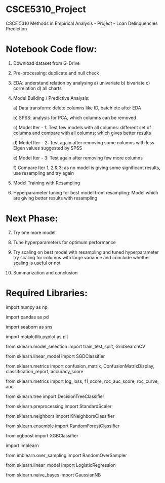 # CSCE5310_Project
CSCE 5310 Methods in Empirical Analysis - Project - Loan Delinquencies Prediction

# Notebook Code flow:
1) Download dataset from G-Drive

2) Pre-processing: duplicate and null check

3) EDA: understand relation by analysing
    a) univariate
    b) bivariate
    c) correlation
    d) all charts

4) Model Building / Predictive Analysis:

   a) Data transform: delete columns like ID, batch etc after EDA

   b) SPSS: analysis for PCA, which columns can be removed

   c) Model Iter - 1: Test few models with all columns:
       different set of columns and compare with all columns; which gives better results

   d) Model Iter - 2: Test again after removing some columns with less Eigen values suggested by SPSS

   e) Model Iter - 3: Test again after removing few more columns

   f) Compare Iter 1, 2 & 3:
       as no model is giving some significant results, use resampling and try again

6) Model Training with Resampling

7) Hyperparameter tuning for best model from resampling:
     Model which are giving better results with resampling


# Next Phase:

7) Try one more model
   
8) Tune hyperparameters for optimum performance

9) Try scaling on best model with resampling and tuned hyperparameter
  try scaling for columns with large variance and conclude whether scaling is useful or not

10) Summarization and conclusion



# Required Libraries:

import numpy as np

import pandas as pd

import seaborn as sns

import matplotlib.pyplot as plt

from sklearn.model_selection import train_test_split,  GridSearchCV

from sklearn.linear_model  import SGDClassifier

from sklearn.metrics import confusion_matrix, ConfusionMatrixDisplay, classification_report, accuracy_score

from sklearn.metrics import log_loss, f1_score, roc_auc_score, roc_curve, auc

from sklearn.tree import DecisionTreeClassifier

from sklearn.preprocessing import StandardScaler

from sklearn.neighbors import KNeighborsClassifier

from sklearn.ensemble import RandomForestClassifier

from xgboost import XGBClassifier

import imblearn

from imblearn.over_sampling import RandomOverSampler

from sklearn.linear_model import LogisticRegression

from sklearn.naive_bayes import GaussianNB
